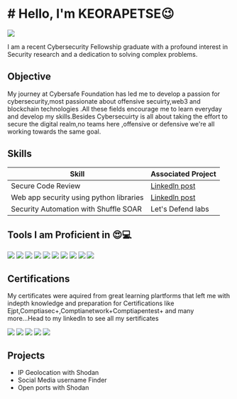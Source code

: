 # # Hello, I'm KEORAPETSE😉
<a href="https://www.linkedin.com/in/keorapetse-malgas-5ba1b421a/"><img src="https://img.shields.io/badge/-LinkedIn-0072b1?&style=for-the-badge&logo=linkedin&logoColor=white" /></a>



I am a recent Cybersecurity Fellowship graduate with a profound interest in Security research and a dedication to solving complex problems.

## Objective

My journey at Cybersafe Foundation has led me to develop a passion for cybersecurity,most passionate about offensive secuirty,web3 and blockchain technologies .All these fields encourage me to learn everyday and develop my skills.Besides Cybersecuirty is all about taking the effort to secure the digital realm,no teams here ,offensive or defensive we're all working towards the same goal. 

## Skills


| Skill                                         | Associated Project         |
|-----------------------------------------------|----------------------------|
| Secure Code Review                            | <a href="https://www.linkedin.com/posts/keorapetse-malgas_openday-securecodereview-cybersecurity-activity-7231627282849689600-TIL6?utm_source=share&utm_medium=member_desktop">Linkedln post</a>|
| Web app security using python libraries       | <a href="https://www.linkedin.com/posts/keorapetse-malgas_cybersecurity-cybergirl4-cybersafefoundation-activity-7261749128664113152-cgY-?utm_source=share&utm_medium=member_desktop">Linkedln post</a>|
| Security Automation with Shuffle SOAR         | Let's Defend labs|


## Tools I am Proficient in 😍💻
<div>
    <img src="https://img.shields.io/badge/-Wireshark-1679A7?&style=for-the-badge&logo=Wireshark&logoColor=white" />
    <img src="https://img.shields.io/badge/Metasploit_Framework-red?logo=metasploit&logoColor=white" />
    <img src="https://img.shields.io/badge/John_the_Ripper-blue?logo=git&logoColor=white" />
    <img src="https://img.shields.io/badge/OWASP_ZAP-blue?logo=zap&logoColor=black" />
    <img src="https://img.shields.io/badge/Netcat-black?logo=netcat&logoColor=white" />
    <img src="https://img.shields.io/badge/Burp_Suite-orange?logo=burp&logoColor=white" />
    <img src="https://img.shields.io/badge/Gophish-green?logo=gophish&logoColor=white" />
    <img src="https://img.shields.io/badge/Nmap-blue?logo=nmap&logoColor=white" />
    <img src="https://img.shields.io/badge/Maltego-darkyellow?logo=maltego&logoColor=white" />
    <img src="https://img.shields.io/badge/Nikto-black?logo=nikto&logoColor=white" />
    
</div>


## Certifications
My certificates were aquired from great learning plartforms that left me with indepth knowledge and preparation for Certifications like Ejpt,Comptiasec+,Comptianetwork+Comptiapentest+ and many more...Head to my linkedln to see all my sertificates 
<div>
<img src="https://img.shields.io/badge/INE-orange?logo=internet-explorer&logoColor=black" />
<img src="https://img.shields.io/badge/-Network%2B-007ACC?&style=for-the-badge&logo=CompTIA&logoColor=white" />
<img src="https://img.shields.io/badge/-A%2B-4D4D4D?&style=for-the-badge&logo=CompTIA&logoColor=white" />
<img src="https://img.shields.io/badge/TCM-CyberMentor-purple?logo=github&logoColor=white" />
<img src="(https://img.shields.io/badge/Infosec-informational?logo=infosec&logoColor=white" />
</div>

## Projects
- IP Geolocation with Shodan
- Social Media username Finder
- Open ports with Shodan
